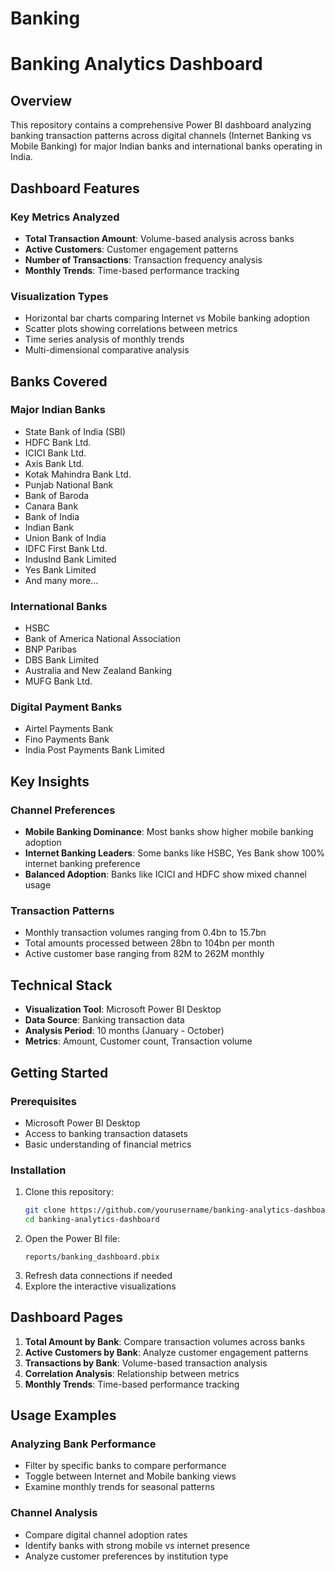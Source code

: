 # Banking
# Banking Analytics Dashboard

## Overview
This repository contains a comprehensive Power BI dashboard analyzing banking transaction patterns across digital channels (Internet Banking vs Mobile Banking) for major Indian banks and international banks operating in India.

## Dashboard Features

### Key Metrics Analyzed
- **Total Transaction Amount**: Volume-based analysis across banks
- **Active Customers**: Customer engagement patterns
- **Number of Transactions**: Transaction frequency analysis
- **Monthly Trends**: Time-based performance tracking

### Visualization Types
- Horizontal bar charts comparing Internet vs Mobile banking adoption
- Scatter plots showing correlations between metrics
- Time series analysis of monthly trends
- Multi-dimensional comparative analysis

## Banks Covered

### Major Indian Banks
- State Bank of India (SBI)
- HDFC Bank Ltd.
- ICICI Bank Ltd.
- Axis Bank Ltd.
- Kotak Mahindra Bank Ltd.
- Punjab National Bank
- Bank of Baroda
- Canara Bank
- Bank of India
- Indian Bank
- Union Bank of India
- IDFC First Bank Ltd.
- IndusInd Bank Limited
- Yes Bank Limited
- And many more...

### International Banks
- HSBC
- Bank of America National Association
- BNP Paribas
- DBS Bank Limited
- Australia and New Zealand Banking
- MUFG Bank Ltd.

### Digital Payment Banks
- Airtel Payments Bank
- Fino Payments Bank
- India Post Payments Bank Limited

## Key Insights

### Channel Preferences
- **Mobile Banking Dominance**: Most banks show higher mobile banking adoption
- **Internet Banking Leaders**: Some banks like HSBC, Yes Bank show 100% internet banking preference
- **Balanced Adoption**: Banks like ICICI and HDFC show mixed channel usage

### Transaction Patterns
- Monthly transaction volumes ranging from 0.4bn to 15.7bn
- Total amounts processed between 28bn to 104bn per month
- Active customer base ranging from 82M to 262M monthly

## Technical Stack

- **Visualization Tool**: Microsoft Power BI Desktop
- **Data Source**: Banking transaction data
- **Analysis Period**: 10 months (January - October)
- **Metrics**: Amount, Customer count, Transaction volume
## Getting Started

### Prerequisites
- Microsoft Power BI Desktop
- Access to banking transaction datasets
- Basic understanding of financial metrics

### Installation
1. Clone this repository:
   ```bash
   git clone https://github.com/yourusername/banking-analytics-dashboard.git
   cd banking-analytics-dashboard
   ```
2. Open the Power BI file:
   ```
   reports/banking_dashboard.pbix
   ```
3. Refresh data connections if needed
4. Explore the interactive visualizations

## Dashboard Pages

1. **Total Amount by Bank**: Compare transaction volumes across banks
2. **Active Customers by Bank**: Analyze customer engagement patterns
3. **Transactions by Bank**: Volume-based transaction analysis
4. **Correlation Analysis**: Relationship between metrics
5. **Monthly Trends**: Time-based performance tracking

## Usage Examples

### Analyzing Bank Performance
- Filter by specific banks to compare performance
- Toggle between Internet and Mobile banking views
- Examine monthly trends for seasonal patterns

### Channel Analysis
- Compare digital channel adoption rates
- Identify banks with strong mobile vs internet presence
- Analyze customer preferences by institution type

